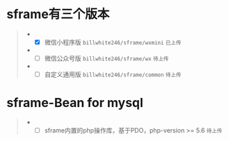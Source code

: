 # sframe有三个版本
> * - [x] 微信小程序版 `billwhite246/sframe/wxmini`         `已上传`
> * - [ ] 微信公众号版 `billwhite246/sframe/wx`             `待上传`
> * - [ ] 自定义通用版 `billwhite246/sframe/common`         `待上传`

# sframe-Bean for mysql
> * - [ ] sframe内置的php操作库，基于PDO，php-version >= 5.6 `待上传`
